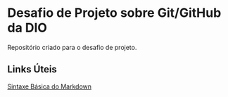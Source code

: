 # Desafio de Projeto sobre Git/GitHub da DIO
Repositório criado para o desafio de projeto.

## Links Úteis
[Sintaxe Básica do Markdown](https://www.markdownguide.org/basic-syntax/)
